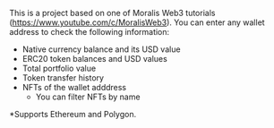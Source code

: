 This is a project based on one of Moralis Web3 tutorials (https://www.youtube.com/c/MoralisWeb3).
You can enter any wallet address to check the following information:
  - Native currency balance and its USD value
  - ERC20 token balances and USD values
  - Total portfolio value
  - Token transfer history
  - NFTs of the wallet adddress
    - You can filter NFTs by name

*Supports Ethereum and Polygon.
